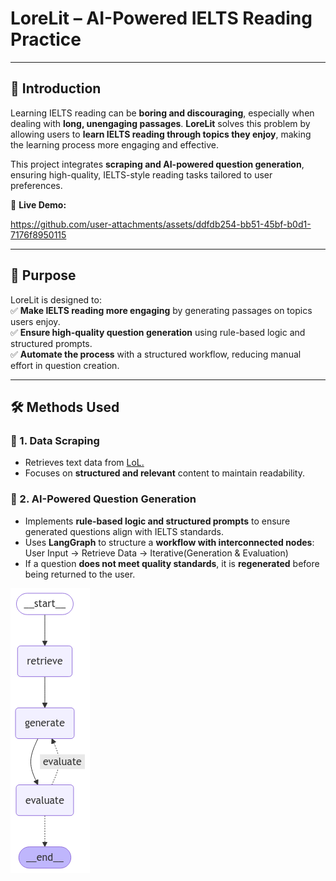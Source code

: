 # LoreLit – AI-Powered IELTS Reading Practice
---

## 📖 Introduction  
Learning IELTS reading can be **boring and discouraging**, especially when dealing with **long, unengaging passages**. **LoreLit** solves this problem by allowing users to **learn IELTS reading through topics they enjoy**, making the learning process more engaging and effective.

This project integrates **scraping and AI-powered question generation**, ensuring high-quality, IELTS-style reading tasks tailored to user preferences.

🔹 **Live Demo:** 

https://github.com/user-attachments/assets/ddfdb254-bb51-45bf-b0d1-7176f8950115

---

## 🎯 Purpose  
LoreLit is designed to:  
✅ **Make IELTS reading more engaging** by generating passages on topics users enjoy.  
✅ **Ensure high-quality question generation** using rule-based logic and structured prompts.  
✅ **Automate the process** with a structured workflow, reducing manual effort in question creation.  




---

## 🛠️ Methods Used  

### 📌 1. Data Scraping  
- Retrieves text data from [LoL.](https://universe.leagueoflegends.com/en_US/champions/) 
- Focuses on **structured and relevant** content to maintain readability.  

### 📌 2. AI-Powered Question Generation  
- Implements **rule-based logic and structured prompts** to ensure generated questions align with IELTS standards.  
- Uses **LangGraph** to structure a **workflow with interconnected nodes**: User Input -> Retrieve Data -> Iterative(Generation & Evaluation)
- If a question **does not meet quality standards**, it is **regenerated** before being returned to the user.  

![LoreLit Workflow](media/flow.png)


